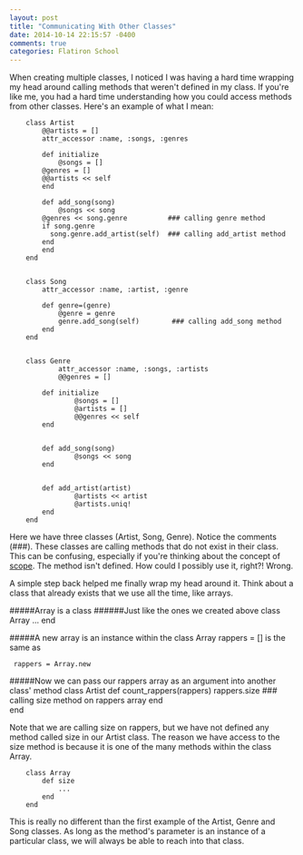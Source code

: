 ```yaml
---
layout: post
title: "Communicating With Other Classes"
date: 2014-10-14 22:15:57 -0400
comments: true
categories: Flatiron School
---
```

When creating multiple classes, I noticed I was having a hard time wrapping my head around calling methods that weren't defined in my class. If you're like me, you had a hard time understanding how you could access methods from other classes. Here's an example of what I mean:

		class Artist
			@@artists = []
			attr_accessor :name, :songs, :genres

			def initialize
				@songs = []
		    @genres = []
		    @@artists << self
			end

			def add_song(song)
				@songs << song
		    @genres << song.genre          ### calling genre method
		    if song.genre                  
		      song.genre.add_artist(self)  ### calling add_artist method
		    end
			end
		end


		class Song
			attr_accessor :name, :artist, :genre

			def genre=(genre)
				@genre = genre
				genre.add_song(self)        ### calling add_song method
			end
		end


		class Genre
				attr_accessor :name, :songs, :artists
				@@genres = []

			def initialize
					@songs = [] 
					@artists = []
					@@genres << self
			end


			def add_song(song)
					@songs << song
			end


			def add_artist(artist)
					@artists << artist
					@artists.uniq!
			end
		end

Here we have three classes (Artist, Song, Genre). Notice the comments (###). These classes are calling methods that do not exist in their class. This can be confusing, especially if you're thinking about the concept of [scope](http://www.techotopia.com/index.php/Ruby_Variable_Scope). The method isn't defined. How could I possibly use it, right?! Wrong.


A simple step back helped me finally wrap my head around it. Think about a class that already exists that we use all the time, like arrays. 

#####Array is a class 
######Just like the ones we created above
		class Array
			...
		end

#####A new array is an instance within the class Array
		rappers = []
is the same as 
     
     rappers = Array.new

#####Now we can pass our rappers array as an argument into another class' method
		class Artist
			def count_rappers(rappers)
				rappers.size 					### calling size method on rappers array
			end             
		end

Note that we are calling size on rappers, but we have not defined any method called size in our Artist class. The reason we have access to the size method is because it is one of the many methods within the class Array.
		
		class Array
			def size
				...
			end
		end

This is really no different than the first example of the Artist, Genre and Song classes. As long as the method's parameter is an instance of a particular class, we will always be able to reach into that class.

